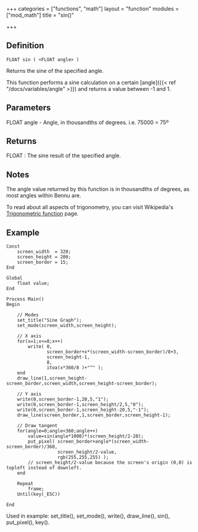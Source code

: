 +++
categories = ["functions", "math"]
layout = "function"
modules = ["mod_math"]
title = "sin()"

+++

## Definition

    FLOAT sin ( <FLOAT angle> )

Returns the sine of the specified angle.

This function performs a sine calculation on a certain [angle]({{< ref "/docs/variables/angle" >}}) and returns a value between -1 and 1.

## Parameters

FLOAT angle - Angle, in thousandths of degrees. i.e. 75000 = 75º

## Returns

FLOAT : The sine result of the specified angle.

## Notes

The angle value returned by this function is in thousandths of degrees, as most angles within Bennu are.

To read about all aspects of trigonometry, you can visit Wikipedia's [Trigonometric function](https://en.wikipedia.org/wiki/Trigonometric_functions) page.

## Example

```
Const
    screen_width  = 320;
    screen_height = 200;
    screen_border = 15;
End

Global
    float value;
End

Process Main()
Begin

    // Modes
    set_title("Sine Graph");
    set_mode(screen_width,screen_height);

    // X axis
    for(x=1;x<=8;x++)
        write( 0,
               screen_border+x*(screen_width-screen_border)/8+3,
               screen_height-1,
               8,
               itoa(x*360/8 )+"^" );
    end
    draw_line(1,screen_height-screen_border,screen_width,screen_height-screen_border);

    // Y axis
    write(0,screen_border-1,20,5,"1");
    write(0,screen_border-1,screen_height/2,5,"0");
    write(0,screen_border-1,screen_height-20,5,"-1");
    draw_line(screen_border,1,screen_border,screen_height-1);

    // Draw tangent
    for(angle=0;angle<360;angle++)
        value=sin(angle*1000)*(screen_height/2-20);
        put_pixel( screen_border+angle*(screen_width-screen_border)/360,
                   screen_height/2-value,
                   rgb(255,255,255) );
        // screen_height/2-value because the screen's origin (0,0) is topleft instead of downleft.
    end

    Repeat
        frame;
    Until(key(_ESC))

End
```

Used in example: set_title(), set_mode(), write(), draw_line(), sin(), put_pixel(), key().
